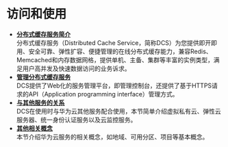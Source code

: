 # 访问和使用<a name="zh-cn_topic_0033568447"></a>

-   **[分布式缓存服务简介](分布式缓存服务简介.md)**  
分布式缓存服务（Distributed Cache Service，简称DCS）为您提供即开即用、安全可靠、弹性扩容、便捷管理的在线分布式缓存能力，兼容Redis、Memcached和内存数据网格，提供单机、主备、集群等丰富的实例类型，满足用户高并发及快速数据访问的业务诉求。
-   **[管理分布式缓存服务](管理分布式缓存服务.md)**  
DCS提供了Web化的服务管理平台，即管理控制台，还提供了基于HTTPS请求的API（Application programming interface）管理方式。
-   **[与其他服务的关系](与其他服务的关系.md)**  
DCS在使用时与华为云其他服务配合使用，本节简单介绍虚拟私有云、弹性云服务器、统一身份认证服务以及云监控服务。
-   **[其他相关概念](其他相关概念.md)**  
本节介绍华为云服务的相关概念，如地域、可用分区、项目等基本概念。

